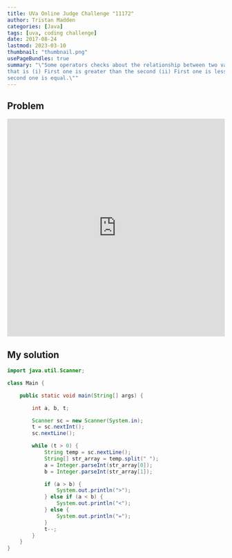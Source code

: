 ```yaml
---
title: UVa Online Judge Challenge "11172"
author: Tristan Madden
categories: [Java]
tags: [uva, coding challenge]
date: 2017-08-24
lastmod: 2023-03-10
thumbnail: "thumbnail.png"
usePageBundles: true
summary: "\"Some operators checks about the relationship between two values and these operators are called relational operators. Given two numerical values your job is just to find out the relationship between them
that is (i) First one is greater than the second (ii) First one is less than the second or (iii) First and
second one is equal.\""
---
```


## Problem
<div style="position: relative; padding-bottom: 100%; height: 0; overflow: hidden;">
  <iframe src="https://onlinejudge.org/external/111/11172.pdf" style="position: absolute; top: 0; left: 0; width: 100%; height: 100%; border:0;"  webkitallowfullscreen mozallowfullscreen allowfullscreen></iframe>
</div>

## My solution

```Java
import java.util.Scanner;

class Main {

    public static void main(String[] args) {

        int a, b, t;

        Scanner sc = new Scanner(System.in);
        t = sc.nextInt();
        sc.nextLine();

        while (t > 0) {
            String temp = sc.nextLine();
            String[] str_array = temp.split(" ");
            a = Integer.parseInt(str_array[0]);
            b = Integer.parseInt(str_array[1]);

            if (a > b) {
                System.out.println(">");
            } else if (a < b) {
                System.out.println("<");
            } else {
                System.out.println("=");
            }
            t--;
        }
    }
}
```